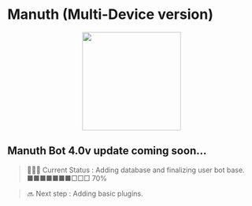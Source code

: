 <h1> Manuth (Multi-Device version)</h1>
<p align="center">
<img src="https://us.123rf.com/450wm/koya79/koya792006/koya79200600106/149748954-neon-3d-font-blue-and-pink-neon-light-3d-rendering-letter-m.jpg?ver=6" width="200" height="200"></p>

## Manuth Bot 4.0v update coming soon...

>👨🏻‍💻 Current Status :
Adding database and finalizing user bot base.
■■■■■■■□□□ 70%

>🔜 Next step : Adding basic plugins.



</br>
<p align="center">
  <a href="https://github.com/ManuthBro">
    
  </a>
  <a href="https://github.com/ManuthBro">
    
    
  </a>
</p>

<p align="center">

  
  </a>
  <a href="https://github.com/ManuthBro">
    
    
  </a>
  <a href="https://github.com/ManuthBro">
    
